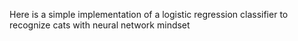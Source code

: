 Here is a simple implementation of a logistic regression classifier to recognize cats with neural network mindset
